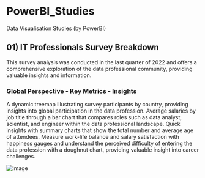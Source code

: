 # PowerBI_Studies
Data Visualisation Studies (by PowerBI)

 ## 01) IT Professionals Survey Breakdown
This survey analysis was conducted in the last quarter of 2022 and offers a comprehensive exploration of the data professional community, providing valuable insights and information.
### Global Perspective - Key Metrics - Insights
A dynamic treemap illustrating survey participants by country, providing insights into global participation in the data profession.
 Average salaries by job title through a bar chart that compares roles such as data analyst, scientist, and engineer within the data professional landscape.
Quick insights with summary charts that show the total number and average age of attendees.
Measure work-life balance and salary satisfaction with happiness gauges and understand the perceived difficulty of entering the data profession with a doughnut chart, providing valuable insight into career challenges.

  ![image](https://github.com/BedirK/PowerBI_Studies/assets/103532330/576661cf-15a1-40fa-945b-82c043ae5060)


  
